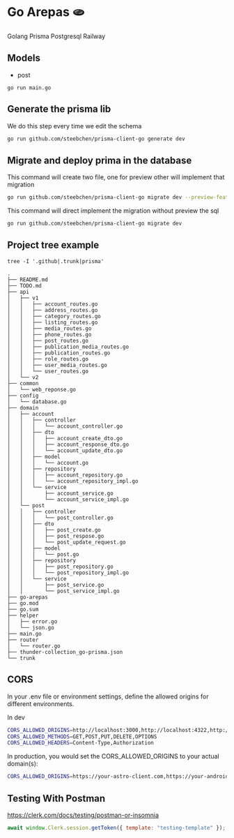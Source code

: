 # Go Arepas 🫓 

Golang Prisma Postgresql Railway


## Models

- post

`go run main.go`

## Generate the prisma lib

We do this step every time we edit the schema

```bash
go run github.com/steebchen/prisma-client-go generate dev
```

## Migrate and deploy prima in the database

This command will create two file, one for preview other will implement that migration

```bash
go run github.com/steebchen/prisma-client-go migrate dev --preview-feature --create-only
```

This command will direct implement the migration without preview the sql

```bash
go run github.com/steebchen/prisma-client-go migrate dev
```

## Project tree example

`tree -I '.github|.trunk|prisma'`

```tree
.
├── README.md
├── TODO.md
├── api
│   ├── v1
│   │   ├── account_routes.go
│   │   ├── address_routes.go
│   │   ├── category_routes.go
│   │   ├── listing_routes.go
│   │   ├── media_routes.go
│   │   ├── phone_routes.go
│   │   ├── post_routes.go
│   │   ├── publication_media_routes.go
│   │   ├── publication_routes.go
│   │   ├── role_routes.go
│   │   ├── user_media_routes.go
│   │   └── user_routes.go
│   └── v2
├── common
│   └── web_reponse.go
├── config
│   └── database.go
├── domain
│   ├── account
│   │   ├── controller
│   │   │   └── account_controller.go
│   │   ├── dto
│   │   │   ├── account_create_dto.go
│   │   │   ├── account_response_dto.go
│   │   │   └── account_update_dto.go
│   │   ├── model
│   │   │   └── account.go
│   │   ├── repository
│   │   │   ├── account_repository.go
│   │   │   └── account_repository_impl.go
│   │   └── service
│   │       ├── account_service.go
│   │       └── account_service_impl.go
│   └── post
│   │   ├── controller
│   │   │   └── post_controller.go
│   │   ├── dto
│   │   │   ├── post_create.go
│   │   │   ├── post_respose.go
│   │   │   └── post_update_request.go
│   │   ├── model
│   │   │   └── post.go
│   │   ├── repository
│   │   │   ├── post_repository.go
│   │   │   └── post_repository_impl.go
│   │   └── service
│   │       ├── post_service.go
│   │       └── post_service_impl.go
├── go-arepas
├── go.mod
├── go.sum
├── helper
│   ├── error.go
│   └── json.go
├── main.go
├── router
│   └── router.go
├── thunder-collection_go-prisma.json
└── trunk
```


## CORS

In your .env file or environment settings, define the allowed origins for different environments.

In dev

```bash
CORS_ALLOWED_ORIGINS=http://localhost:3000,http://localhost:4322,http://localhost:8080
CORS_ALLOWED_METHODS=GET,POST,PUT,DELETE,OPTIONS
CORS_ALLOWED_HEADERS=Content-Type,Authorization
```

In production, you would set the CORS_ALLOWED_ORIGINS to your actual domain(s):

```bash
CORS_ALLOWED_ORIGINS=https://your-astro-client.com,https://your-android-client.com,https://your-ios-client.com
```

## Testing With Postman

https://clerk.com/docs/testing/postman-or-insomnia

```javascript
await window.Clerk.session.getToken({ template: "testing-template" });
```
